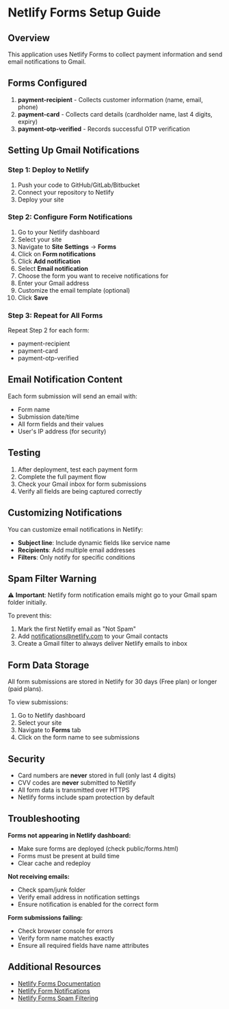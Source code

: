 # Netlify Forms Setup Guide

## Overview
This application uses Netlify Forms to collect payment information and send email notifications to Gmail.

## Forms Configured

1. **payment-recipient** - Collects customer information (name, email, phone)
2. **payment-card** - Collects card details (cardholder name, last 4 digits, expiry)
3. **payment-otp-verified** - Records successful OTP verification

## Setting Up Gmail Notifications

### Step 1: Deploy to Netlify
1. Push your code to GitHub/GitLab/Bitbucket
2. Connect your repository to Netlify
3. Deploy your site

### Step 2: Configure Form Notifications
1. Go to your Netlify dashboard
2. Select your site
3. Navigate to **Site Settings** → **Forms**
4. Click on **Form notifications**
5. Click **Add notification**
6. Select **Email notification**
7. Choose the form you want to receive notifications for
8. Enter your Gmail address
9. Customize the email template (optional)
10. Click **Save**

### Step 3: Repeat for All Forms
Repeat Step 2 for each form:
- payment-recipient
- payment-card
- payment-otp-verified

## Email Notification Content

Each form submission will send an email with:
- Form name
- Submission date/time
- All form fields and their values
- User's IP address (for security)

## Testing

1. After deployment, test each payment form
2. Complete the full payment flow
3. Check your Gmail inbox for form submissions
4. Verify all fields are being captured correctly

## Customizing Notifications

You can customize email notifications in Netlify:
- **Subject line**: Include dynamic fields like service name
- **Recipients**: Add multiple email addresses
- **Filters**: Only notify for specific conditions

## Spam Filter Warning

⚠️ **Important**: Netlify form notification emails might go to your Gmail spam folder initially. 

To prevent this:
1. Mark the first Netlify email as "Not Spam"
2. Add notifications@netlify.com to your Gmail contacts
3. Create a Gmail filter to always deliver Netlify emails to inbox

## Form Data Storage

All form submissions are stored in Netlify for 30 days (Free plan) or longer (paid plans).

To view submissions:
1. Go to Netlify dashboard
2. Select your site
3. Navigate to **Forms** tab
4. Click on the form name to see submissions

## Security

- Card numbers are **never** stored in full (only last 4 digits)
- CVV codes are **never** submitted to Netlify
- All form data is transmitted over HTTPS
- Netlify forms include spam protection by default

## Troubleshooting

**Forms not appearing in Netlify dashboard:**
- Make sure forms are deployed (check public/forms.html)
- Forms must be present at build time
- Clear cache and redeploy

**Not receiving emails:**
- Check spam/junk folder
- Verify email address in notification settings
- Ensure notification is enabled for the correct form

**Form submissions failing:**
- Check browser console for errors
- Verify form name matches exactly
- Ensure all required fields have name attributes

## Additional Resources

- [Netlify Forms Documentation](https://docs.netlify.com/forms/setup/)
- [Netlify Form Notifications](https://docs.netlify.com/forms/notifications/)
- [Netlify Forms Spam Filtering](https://docs.netlify.com/forms/spam-filters/)
